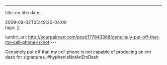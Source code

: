 ---
title: no title
date:

 2009-09-02T05:49:20-04:00  
tags:  []

tumblr_url:
http://yourpalryan.com/post/177843368/genuinely-put-off-that-my-cell-phone-is-not
\-\--

Genuinely put off that my cell phone is not capable of producing an em
dash for signatures. \#hyphenIsNotAnEmDash
